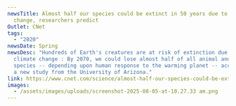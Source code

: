 ```yaml
---
newsTitle: Almost half our species could be extinct in 50 years due to climate
  change, researchers predict
Outlet: CNet
tags:
  - "2020"
newsDate: Spring
newsDesc: "Hundreds of Earth's creatures are at risk of extinction due to
  climate change : By 2070, we could lose almost half of all animal and plant
  species -- depending upon human response to the warming planet -- according to
  a new study from the University of Arizona."
link: https://www.cnet.com/science/almost-half-our-species-could-be-extinct-in-50-years-due-to-climate-change-researchers-predict/#ftag=CADf328eec
images:
  - /assets/images/uploads/screenshot-2025-08-05-at-10.27.33 am.png
---
```

